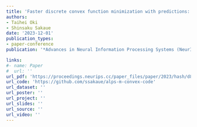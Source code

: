 ```yaml
---
title: 'Faster discrete convex function minimization with predictions: The $\mathrm{M}$-convex case'
authors:
- Taihei Oki
- Shinsaku Sakaue
date: '2023-12-01'
publication_types:
- paper-conference
publication: '*Advances in Neural Information Processing Systems (NeurIPS)*'

links:
#- name: Paper
#  url: ''
url_pdf: 'https://proceedings.neurips.cc/paper_files/paper/2023/hash/d84c0dd9b1bfeee361f3268dcaebf849-Abstract-Conference.html'
url_code: 'https://github.com/ssakaue/alps-m-convex-code'
url_dataset: ''
url_poster: ''
url_project: ''
url_slides: ''
url_source: ''
url_video: ''
---
```

